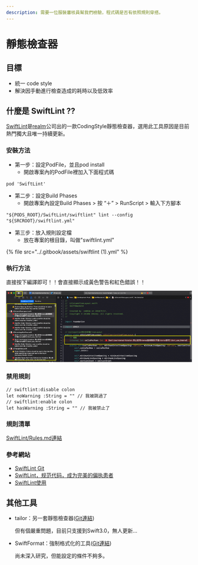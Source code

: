 ```yaml
---
description: 需要一位服裝審核員幫我們檢驗，程式碼是否有依照規則穿搭。
---
```


# 靜態檢查器

## **目標**

* 統一 code style
* 解決因手動進行檢查造成的耗時以及低效率

## **什麼是 SwiftLint ??**

[SwiftLint](https://github.com/realm/SwiftLint)是[realm](https://realm.io/)公司出的一款CodingStyle靜態檢查器，選用此工具原因是目前熱門獨大且唯一持續更新。

### 安裝方法

* 第一步：設定PodFile，並且pod install
  * 開啟專案內的PodFile裡加入下面程式碼

```text
pod 'SwiftLint'
```

* 第二步：設定Build Phases
  * 開啟專案內設定Build Phases &gt; 按 “＋” &gt; RunScript &gt; 輸入下方腳本

```text
"${PODS_ROOT}/SwiftLint/swiftlint" lint --config "${SRCROOT}/swiftlint.yml"
```

* 第三步：放入規則設定檔
  * 放在專案的根目錄，叫做"swiftlint.yml"

{% file src="../.gitbook/assets/swiftlint \(1\).yml" %}

### **執行方法**

直接按下編譯即可！！會直接顯示成黃色警告和紅色錯誤！！

![&#x76F4;&#x63A5;&#x7DE8;&#x8B6F;&#x5831;&#x932F;](../.gitbook/assets/image-1558517686336.32.10.png)

### **禁用規則**

```text
// swiftlint:disable colon
let noWarning :String = "" // 我被跳過了
// swiftlint:enable colon
let hasWarning :String = "" // 我被禁止了
```

### **規則清單**

[SwiftLint/Rules.md連結](https://realm.github.io/SwiftLint/rule-directory.html)

### **參考網站**

* [SwiftLint Git](https://github.com/realm/SwiftLint)
* [SwiftLint，规范代码，成为完美的偏执患者](https://www.jianshu.com/p/40aa8695503f)
* [SwiftLint使用](https://www.zybuluo.com/Sweetfish/note/1028669)

## **其他工具**

* tailor：另一套靜態檢查器\([Git連結](https://github.com/sleekbyte/tailor)\)

  但有個嚴重問題，目前只支援到Swift3.0，無人更新...

* SwiftFormat：強制格式化的工具\([Git連結](https://github.com/nicklockwood/SwiftFormat)\)

  尚未深入研究，但能設定的條件不夠多。

